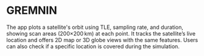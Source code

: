 # GREMNIN
The app plots a satellite's orbit using TLE, sampling rate, and duration, showing scan areas (200×200 km) at each point. It tracks the satellite’s live location and offers 2D map or 3D globe views with the same features. Users can also check if a specific location is covered during the simulation.
